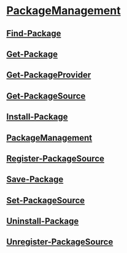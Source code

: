 #  [PackageManagement](PackageManagement.md)
##  [Find-Package](find-package.md)
##  [Get-Package](get-package.md)
##  [Get-PackageProvider](get-packageprovider.md)
##  [Get-PackageSource](get-packagesource.md)
##  [Install-Package](install-package.md)
##  [PackageManagement](packagemanagement.md)
##  [Register-PackageSource](register-packagesource.md)
##  [Save-Package](save-package.md)
##  [Set-PackageSource](set-packagesource.md)
##  [Uninstall-Package](uninstall-package.md)
##  [Unregister-PackageSource](unregister-packagesource.md)
